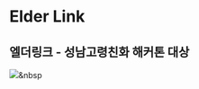 # Elder Link
## 엘더링크 - 성남고령친화 해커톤 대상 

<img src="https://img.shields.io/badge/Python-3766AB?style=flat-square&logo=Android Studio&logoColor=white"/></a>&nbsp 
